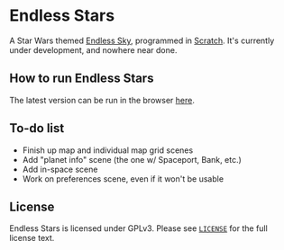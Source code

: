 # Endless Stars

A Star Wars themed [Endless Sky](https://github.com/endless-sky/endless-sky), programmed in [Scratch](https://scratch.mit.edu/). It's currently under development, and nowhere near done.

## How to run Endless Stars

The latest version can be run in the browser [here](https://endless-stars.github.io/endless-stars/).

## To-do list
+ Finish up map and individual map grid scenes
+ Add "planet info" scene (the one w/ Spaceport, Bank, etc.)
+ Add in-space scene
+ Work on preferences scene, even if it won't be usable

## License

Endless Stars is licensed under GPLv3. Please see [`LICENSE`](./LICENSE) for the full license text.

